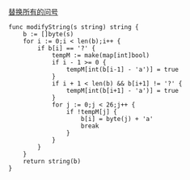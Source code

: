 [替换所有的问号](https://leetcode-cn.com/problems/replace-all-s-to-avoid-consecutive-repeating-characters/)

```golang
func modifyString(s string) string {
    b := []byte(s)
    for i := 0;i < len(b);i++ {
        if b[i] == '?' {
            tempM := make(map[int]bool)
            if i - 1 >= 0 {
                tempM[int(b[i-1] - 'a')] = true
            }
            if i + 1 < len(b) && b[i+1] != '?' {
                tempM[int(b[i+1] - 'a')] = true
            }
            for j := 0;j < 26;j++ {
                if !tempM[j] {
                    b[i] = byte(j) + 'a'
                    break
                }
            }
        }
    }
    return string(b)
}
```

